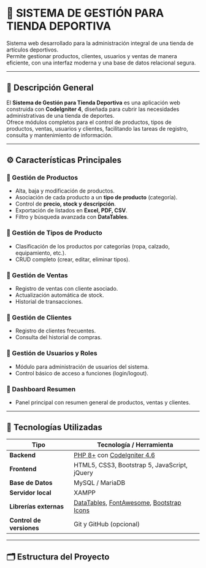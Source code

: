 # 🏪 SISTEMA DE GESTIÓN PARA TIENDA DEPORTIVA

Sistema web desarrollado para la administración integral de una tienda de artículos deportivos.  
Permite gestionar productos, clientes, usuarios y ventas de manera eficiente, con una interfaz moderna y una base de datos relacional segura.

---

## 🧭 Descripción General

El **Sistema de Gestión para Tienda Deportiva** es una aplicación web construida con **CodeIgniter 4**, diseñada para cubrir las necesidades administrativas de una tienda de deportes.  
Ofrece módulos completos para el control de productos, tipos de productos, ventas, usuarios y clientes, facilitando las tareas de registro, consulta y mantenimiento de información.

---

## ⚙️ Características Principales

### 🔹 Gestión de Productos
- Alta, baja y modificación de productos.
- Asociación de cada producto a un **tipo de producto** (categoría).
- Control de **precio, stock y descripción**.
- Exportación de listados en **Excel, PDF, CSV**.
- Filtro y búsqueda avanzada con **DataTables**.

### 🔹 Gestión de Tipos de Producto
- Clasificación de los productos por categorías (ropa, calzado, equipamiento, etc.).
- CRUD completo (crear, editar, eliminar tipos).

### 🔹 Gestión de Ventas
- Registro de ventas con cliente asociado.
- Actualización automática de stock.
- Historial de transacciones.

### 🔹 Gestión de Clientes
- Registro de clientes frecuentes.
- Consulta del historial de compras.

### 🔹 Gestión de Usuarios y Roles
- Módulo para administración de usuarios del sistema.
- Control básico de acceso a funciones (login/logout).

### 🔹 Dashboard Resumen
- Panel principal con resumen general de productos, ventas y clientes.

---

## 🧰 Tecnologías Utilizadas

| Tipo | Tecnología / Herramienta |
|------|----------------------------|
| **Backend** | [PHP 8+](https://www.php.net/) con [CodeIgniter 4.6](https://codeigniter.com/) |
| **Frontend** | HTML5, CSS3, Bootstrap 5, JavaScript, jQuery |
| **Base de Datos** | MySQL / MariaDB |
| **Servidor local** | XAMPP |
| **Librerías externas** | [DataTables](https://datatables.net/), [FontAwesome](https://fontawesome.com/), [Bootstrap Icons](https://icons.getbootstrap.com/) |
| **Control de versiones** | Git y GitHub (opcional) |

---

## 🗂️ Estructura del Proyecto

